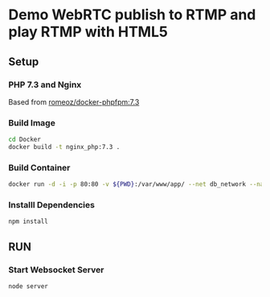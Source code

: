 # Demo WebRTC publish to RTMP and play RTMP with HTML5

## Setup
### PHP 7.3 and Nginx
Based from [romeoz/docker-phpfpm:7.3](https://github.com/romeOz/docker-nginx-php/tree/master/7.3)

### Build Image

```bash
cd Docker
docker build -t nginx_php:7.3 .
```

### Build Container

```bash
docker run -d -i -p 80:80 -v ${PWD}:/var/www/app/ --net db_network --name webrtc_demo nginx_php:7.3
```


### Installl Dependencies

```bash
npm install
```

## RUN

### Start Websocket Server
```bash
node server
```

